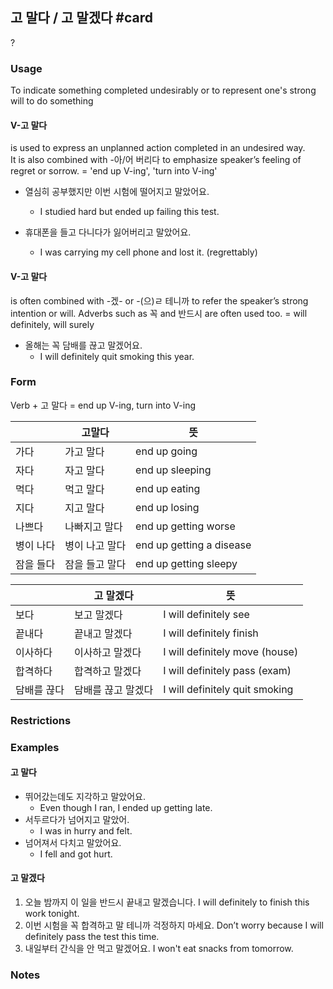
## 고 말다 / 고 말겠다 #card
?
### Usage
To indicate something completed undesirably or to represent one's strong will to do something

#### V-고 말다 
is used to express an unplanned action completed in an undesired way. It is also combined with -아/어 버리다 to emphasize speaker’s feeling of regret or sorrow. = 'end up V-ing', 'turn into V-ing'

* 열심히 공부했지만 이번 시험에 떨어지고 말았어요.
	* I studied hard but ended up failing this test.

* 휴대폰을 들고 다니다가 잃어버리고 말았어요.
	* I was carrying my cell phone and lost it. (regrettably)
#### V-고 말다 
is often combined with -겠- or -(으)ㄹ 테니까 to refer the speaker’s strong intention or will. Adverbs such as 꼭 and 반드시 are often used too. = will definitely, will surely 

* 올해는 꼭 담배를 끊고 말겠어요.
	* I will definitely quit smoking this year.
### Form
Verb + 고 말다 = end up V-ing, turn into V-ing

|       | 고말다      | 뜻                        |
| ----- | -------- | ------------------------ |
| 가다    | 가고 말다    | end up going             |
| 자다    | 자고 말다    | end up sleeping          |
| 먹다    | 먹고 말다    | end up eating            |
| 지다    | 지고 말다    | end up losing            |
| 나쁘다   | 나빠지고 말다  | end up getting worse     |
| 병이 나다 | 병이 나고 말다 | end up getting a disease |
| 잠을 들다 | 잠을 들고 말다 | end up getting sleepy    |

|        | 고 말겠다      | 뜻                              |
| ------ | ---------- | ------------------------------ |
| 보다     | 보고 말겠다     | I will definitely see          |
| 끝내다    | 끝내고 말겠다    | I will definitely finish       |
| 이사하다   | 이사하고 말겠다   | I will definitely move (house) |
| 합격하다   | 합격하고 말겠다   | I will definitely pass (exam)  |
| 담배를 끊다 | 담배를 끊고 말겠다 | I will definitely quit smoking |

### Restrictions
### Examples
#### 고 말다
* 뛰어갔는데도 지각하고 말았어요.
	* Even though I ran, I ended up getting late.
* 서두르다가 넘어지고 말았어.
	* I was in hurry and felt.
* 넘어져서 다치고 말았어요.
	* I fell and got hurt.
#### 고 말겠다
1. 오늘 밤까지 이 일을 반드시 끝내고 말겠습니다.
I will definitely to finish this work tonight.
2. 이번 시험을 꼭 합격하고 말 테니까 걱정하지 마세요.
Don’t worry because I will definitely pass the test this time.
3. 내일부터 간식을 안 먹고 말겠어요.
I won't eat snacks from tomorrow.

### Notes
